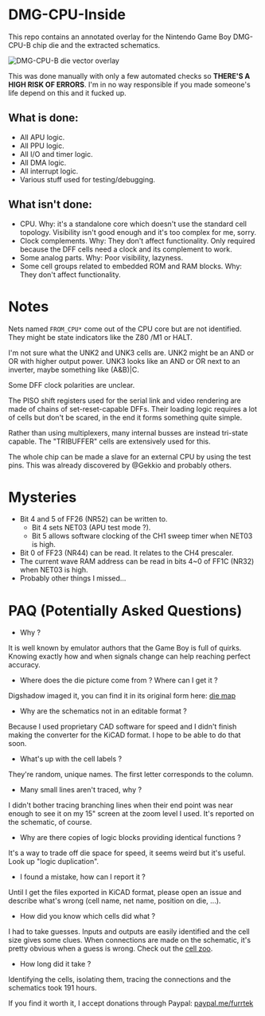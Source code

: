 # DMG-CPU-Inside

This repo contains an annotated overlay for the Nintendo Game Boy DMG-CPU-B chip die and the extracted schematics.

![DMG-CPU-B die vector overlay](preview.png)

This was done manually with only a few automated checks so **THERE'S A HIGH RISK OF ERRORS**. I'm in no way responsible if you made someone's life depend on this and it fucked up.

## What is done:
* All APU logic.
* All PPU logic.
* All I/O and timer logic.
* All DMA logic.
* All interrupt logic.
* Various stuff used for testing/debugging.

## What isn't done:
* CPU. Why: it's a standalone core which doesn't use the standard cell topology. Visibility isn't good enough and it's too complex for me, sorry.
* Clock complements. Why: They don't affect functionality. Only required because the DFF cells need a clock and its complement to work.
* Some analog parts. Why: Poor visibility, lazyness.
* Some cell groups related to embedded ROM and RAM blocks. Why: They don't affect functionality.

# Notes

Nets named `FROM_CPU*` come out of the CPU core but are not identified. They might be state indicators like the Z80 /M1 or HALT.

I'm not sure what the UNK2 and UNK3 cells are. UNK2 might be an AND or OR with higher output power. UNK3 looks like an AND or OR next to an inverter, maybe something like (A&B)|C.

Some DFF clock polarities are unclear.

The PISO shift registers used for the serial link and video rendering are made of chains of set-reset-capable DFFs.
Their loading logic requires a lot of cells but don't be scared, in the end it forms something quite simple.

Rather than using multiplexers, many internal busses are instead tri-state capable. The "TRIBUFFER" cells are extensively used for this.

The whole chip can be made a slave for an external CPU by using the test pins. This was already discovered by @Gekkio and probably others.

# Mysteries

* Bit 4 and 5 of FF26 (NR52) can be written to.
  * Bit 4 sets NET03 (APU test mode ?).
  * Bit 5 allows software clocking of the CH1 sweep timer when NET03 is high.
* Bit 0 of FF23 (NR44) can be read. It relates to the CH4 prescaler.
* The current wave RAM address can be read in bits 4~0 of FF1C (NR32) when NET03 is high.
* Probably other things I missed...

# PAQ (Potentially Asked Questions)

* Why ?

It is well known by emulator authors that the Game Boy is full of quirks. Knowing exactly how and when signals change can help reaching perfect accuracy.

* Where does the die picture come from ? Where can I get it ?

Digshadow imaged it, you can find it in its original form here: [die map](http://siliconpr0n.org/map/nintendo/dmg-cpu-b/)

* Why are the schematics not in an editable format ?

Because I used proprietary CAD software for speed and I didn't finish making the converter for the KiCAD format.
I hope to be able to do that soon.

* What's up with the cell labels ?

They're random, unique names. The first letter corresponds to the column.

* Many small lines aren't traced, why ?

I didn't bother tracing branching lines when their end point was near enough to see it on my 15" screen at the zoom level I used. It's reported on the schematic, of course.

* Why are there copies of logic blocks providing identical functions ?

It's a way to trade off die space for speed, it seems weird but it's useful. Look up "logic duplication".

* I found a mistake, how can I report it ?

Until I get the files exported in KiCAD format, please open an issue and describe what's wrong (cell name, net name, position on die, ...).

* How did you know which cells did what ?

I had to take guesses. Inputs and outputs are easily identified and the cell size gives some clues. When connections are made on the schematic, it's pretty obvious when a guess is wrong.
Check out the [cell zoo](cell_zoo.jpg).

* How long did it take ?

Identifying the cells, isolating them, tracing the connections and the schematics took 191 hours.

If you find it worth it, I accept donations through Paypal: [paypal.me/furrtek](paypal.me/furrtek)
